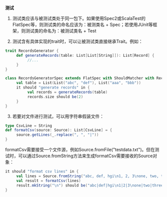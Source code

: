 **测试**

1) 测试类应该与被测试类处于同一包下。如果使用Spec2或ScalaTest的FlatSpec等，则测试类的命名应该为：被测类名 + Spec；若使用JUnit等框架，则测试类的命名为：被测试类名 + Test

2) 测试含有具体实现的trait时，可以让被测试类直接继承Trait。例如：
```scala
trait RecordsGenerator {
     def generateRecords(table: List[List[String]]): List[Record] {
          //...
     }
}

class RecordsGeneratorSpec extends FlatSpec with ShouldMatcher with RecordGenerator {
     val table = List(List("abc", "def"), List("aaa", "bbb"))
     it should "generate records" in {
          val records = generateRecords(table)
          records.size should be(2)
     }
}
```

3) 若要对文件进行测试，可以用字符串假装文件：
```scala
type CsvLine = String
def formatCsv(source: Source): List[CsvLine] = {
     source.getLines(_.replace(", ", "|"))
}
```

formatCsv需要接受一个文件源，例如Source.fromFile("testdata.txt")。但在测试时，可以通过Source.fromString方法来生成formatCsv需要接收的Source对象：
```scala
it should "format csv lines" in {
     val lines = Source.fromString("abc, def, hgi\n1, 2, 3\none, two, three")
     val result = formatCsv(lines)
     result.mkString("\n") should be("abc|def|hgi\n1|2|3\none|two|three")
}
```